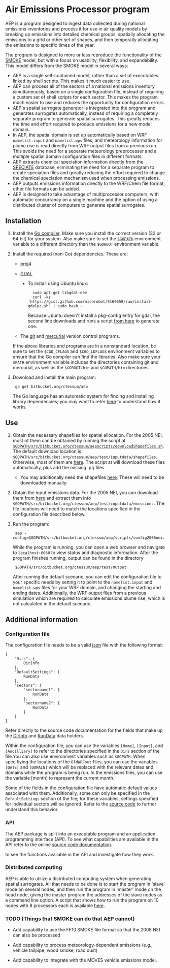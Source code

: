 # **A**ir **E**missions **P**rocessor program

AEP is a program designed to ingest data collected during national emissions inventories and process it for use in air quality models by breaking up emissions into detailed chemical groups, spatially allocating the emissions to a grid or other set of shapes, and then temporally allocating the emissions to specific times of the year.

The program is designed to more or less reproduce the functionality of the [SMOKE](http://www.cmascenter.org/smoke/) model, but with a focus on usability, flexibility, and expandability. This model differs from the SMOKE model in several ways:

* AEP is a single self-contained model, rather than a set of executables linked by shell scripts. This makes it much easier to use.
* AEP can process all of the sectors of a national emissions inventory simultaneously, based on a single configuration file, instead of requiring a custom set of shell scripts for each sector. This makes the program much easier to use and reduces the opportunity for configuration errors.
* AEP's spatial surrogate generator is integrated into the program and generates surrogates automatically, instead of requiring a completely separate program to generate spatial surrogates. This greatly reduces the time and effort required to produce emissions for a new model domain.
* In AEP, the spatial domain is set up automatically based on WRF `namelist.input` and `namelist.wps` files, and meteorology information for plume rise is read directly from WRF output files from a previous run. This avoids the need for a seperate meteorology preprocesser and a multiple spatial domain configuration files in different formats.
* AEP extracts chemical speciation information directly from the [SPECIATE](http://www.epa.gov/ttnchie1/software/speciate/) database, eliminating the need for a separate program to create speciation files and greatly reducing the effort required to change the chemical speciation mechanism used when processing emissions.
* AEP outputs emissions information directly to the WRF/Chem file format; other file formats can be added.
* AEP is designed to take advantage of multiprocessor computers, with automatic concurrancy on a single machine and the option of using a distributed cluster of computers to generate spatial surrogates.

## Installation

1. Install the [Go compiler](http://golang.org/doc/install). Make sure you install the correct version (32 or 64 bit) for your system. Also make sure to set the [`$GOPATH`](http://golang.org/doc/code.html#GOPATH) environment variable to a different directory than the `$GOROOT` environment variable.

2. Install the required (non-Go) dependencies. These are:
	* [proj4](http://trac.osgeo.org/proj/) 
	* [GDAL](http://www.gdal.org/)
		* To install using Ubuntu linux:

				sudo apt-get libgdal-dev
				curl -ks 'https://gist.github.com/nicerobot/5160658/raw/install-gdalpc.sh' | sudo bash -
			Because Ubuntu doesn't install a pkg-config entry for gdal, the second line downloads and runs a script [from here](https://gist.github.com/nicerobot/5160658) to generate one.

	* The [git](http://git-scm.com/) and [mercurial](http://mercurial.selenic.com/) version control programs.

	If the above libraries and programs are in a nonstandard location, be sure to set the `$CGO_CFLAGS` and `$CGO_LDFLAGS` environment variables to ensure that the Go compiler can find the libraries. Also make sure your `$PATH` environment variable includes the directories containing git and mercurial, as well as the `$GOROOT/bin` and `$GOPATH/bin` directories.

3. Download and install the main program:

		go get bitbucket.org/ctessum/aep 
	The Go language has an automatic system for finding and installing library dependencies; you may want to refer [here](http://golang.org/doc/code.html) to understand how it works.

## Use

1. Obtain the necessary shapefiles for spatial allocation. For the 2005 NEI, most of them can be obtained by running the script at [`$GOPATH/src/bitbucket.org/ctessum/aepscripts/downloadShapefiles.sh`](src/default/scripts/downloadShapefiles.sh). The default download location is `$GOPATH/src/bitbucket.org/ctessum/aep/test/inputdata/shapefiles`. Otherwise, most of them are [here](ftp://ftp.epa.gov/EmisInventory/emiss_shp2003/us/). The script at  will download these files automatically, plus add the missing .prj files.
	* You may additionally need the shapefiles [here](https://bitbucket.org/ctessum/aep/downloads/additionalShapefiles.tar.gz). These will need to be downloaded manually.

2. Obtain the input emissions data. For the 2005 NEI, you can download them from [here](ftp://ftp.epa.gov/EmisInventory/2005v4_2/2005emis) and extract them into `$GOPATH/src/bitbucket.org/ctessum/aep/test/inputdata/emissions`.
	The file locations will need to match the locations specified in the configuration file described below.
			

2. Run the program: 

		aep -config=$GOPATH/src/bitbucket.org/ctessum/aep/scripts/config2005nei.json 
	While the program is running, you can open a web browser and navigate to `localhost:6060` to view status and diagnostic information.
	After the program finishes running, output can be found in the directory 

		$GOPATH/src/bitbucket.org/ctessum/aep/test/Output
	After running the default scenario, you can edit the configuration file to your specific needs by setting it to point to the `namelist.input` and `namelist.wps` files for your WRF domain, and changing the starting and ending dates. Additionally, the WRF output files from a previous simulation which are required to calculate emissions plume rise, which is not calculated in the default scenario.


## Additional information

### Configuration file

The configuration file needs to be a valid [json](http://en.wikipedia.org/wiki/JSON) file with the following format:

	{
		"Dirs": {
			DirInfo
		},
		"DefaultSettings": {
			RunData
		},
		"sectors": {
			"sectorname1": {
				RunData
			},
			"sectorname2": {
				RunData
			}
		}
	}
Refer directly to the source code documentation for the fields that make up the 
[DirInfo](http://godoc.org/bitbucket.org/ctessum/aep/lib.aep#DirInfo)
and [RunData](http://godoc.org/bitbucket.org/ctessum/aep/lib.aep#RunData) data holders.

Within the configuration file, you can use the variables `[Home]`, `[Input]`, and `[Ancilliary]` to refer to the directories specified in the `Dirs` section of the file.You can also use environment variables such as `$GOPATH`. When specifiying the locations of the `OldWRFout` files, you can use the variables `[DATE]` and `[DOMAIN]` which will be replaced with the relevant dates and domains while the program is being run. In the emissions files, you can use the variable [month] to represent the current month.

Some of the fields in the configuration file have automatic default values associated with them. Additionally, some can only be specified in the `DefaultSettings` section of the file; for these variables, settings specified for individual sectors will be ignored. Refer to the [source code](aep/src/default/lib.aep/configure.go#cl-177) to further understand this behavior.

### API

The AEP package is split into an executable program and an application programming interface (API). To see what capabilities are available in the API refer to the online [source code documentation](http://godoc.org/bitbucket.org/ctessum/aep/lib.aep).
	

to see the functions available in the API and investigate how they work.

### Distributed computing

AEP is able to utilize a distributed computing system when generating spatial surrogates. All that needs to be done is to start the program in 'slave' mode on several nodes, and then run the program in 'master' mode on the head node, giving the master program the addresses of the slave nodes as a command line option. A script that shows how to run the program on 10 nodes with 8 processors each is available [here](aep/src/default/scripts/run_distributed.pbs).

### TODO (Things that SMOKE can do that AEP cannot)

* Add capability to use the FF10 SMOKE file format so that the 2008 NEI can also be processed

* Add capability to process meteorology-dependent emissions (e.g., vehicle tailpipe, wood smoke, road dust)

* Add capability to integrate with the MOVES vehicle emissions model.
